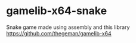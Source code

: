 # gamelib-x64-snake
Snake game made using assembly and this library https://github.com/thegeman/gamelib-x64
